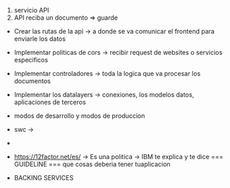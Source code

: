 1. servicio API
2. API reciba un documento => guarde

- Crear las rutas de la api -> a donde se va comunicar el frontend para enviarle los datos
- Implementar politicas de cors -> recibir request de websites o servicios especificos
- Implementar controladores -> toda la logica que va procesar los documentos
- Implementar los datalayers -> conexiones, los modelos datos, aplicaciones de terceros
- modos de desarrollo y modos de produccion
- swc -> 
- 

- https://12factor.net/es/ -> Es una politica -> IBM te explica y te dice === GUIDELINE === que cosas deberia tener tuaplicacion
- BACKING SERVICES
